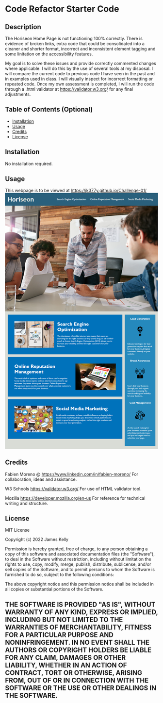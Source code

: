 # Code Refactor Starter Code


## Description
The Horiseon Home Page is not functioning 100% correctly. There is evidence of broken links, extra code that could be consolidated into a cleaner and shorter format, incorrect and inconsistent element tagging and some linitation on the accessibility features.

My goal is to solve these issues and provide correctly commented changes where applicable. I will do this by the use of several tools at my disposal. I will compare the current code to previous code I have seen in the past and in examples used in class. I will visually inspect for incorrect formatting or repeated code. Once my own assessment is completed, I will run the code through a .html validator at https://validator.w3.org/ for any final adjustments.


## Table of Contents (Optional)

- [Installation](#installation)
- [Usage](#usage)
- [Credits](#credits)
- [License](#license)


## Installation

No installation required.


## Usage

This webpage is to be viewed at https://jk377y.github.io/Challenge-01/ 
![alt text](./Develop/assets/images/preview-demo.png)


## Credits

Fabien Moreno @ https://www.linkedin.com/in/fabien-moreno/
For collaboration, ideas and assistance.

W3 Schools
https://validator.w3.org/
For use of HTML validator tool.

Mozilla
https://developer.mozilla.org/en-us
For reference for technical writing and structure.


## License

MIT License

Copyright (c) 2022 James Kelly

Permission is hereby granted, free of charge, to any person obtaining a copy of this software and associated documentation files (the "Software"), to deal in the Software without restriction, including without limitation the rights to use, copy, modify, merge, publish, distribute, sublicense, and/or sell copies of the Software, and to permit persons to whom the Software is furnished to do so, subject to the following conditions:

The above copyright notice and this permission notice shall be included in all copies or substantial portions of the Software.

THE SOFTWARE IS PROVIDED "AS IS", WITHOUT WARRANTY OF ANY KIND, EXPRESS OR IMPLIED, INCLUDING BUT NOT LIMITED TO THE WARRANTIES OF MERCHANTABILITY, FITNESS FOR A PARTICULAR PURPOSE AND NONINFRINGEMENT. IN NO EVENT SHALL THE AUTHORS OR COPYRIGHT HOLDERS BE LIABLE FOR ANY CLAIM, DAMAGES OR OTHER LIABILITY, WHETHER IN AN ACTION OF CONTRACT, TORT OR OTHERWISE, ARISING FROM, OUT OF OR IN CONNECTION WITH THE SOFTWARE OR THE USE OR OTHER DEALINGS IN THE SOFTWARE.
---
